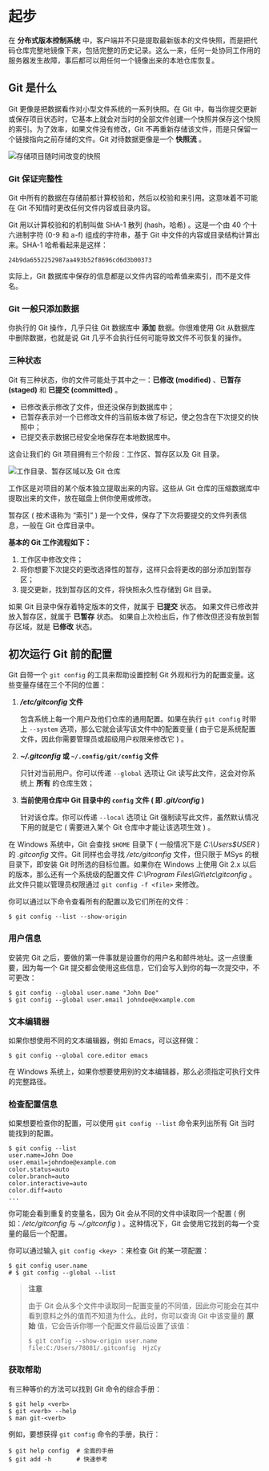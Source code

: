 # 起步

在 **分布式版本控制系统** 中，客户端并不只是提取最新版本的文件快照，而是把代码仓库完整地镜像下来，包括完整的历史记录。这么一来，任何一处协同工作用的服务器发生故障，事后都可以用任何一个镜像出来的本地仓库恢复。

## Git 是什么

Git 更像是把数据看作对小型文件系统的一系列快照。在 Git 中，每当你提交更新或保存项目状态时，它基本上就会对当时的全部文件创建一个快照并保存这个快照的索引。为了效率，如果文件没有修改，Git 不再重新存储该文件，而是只保留一个链接指向之前存储的文件。Git 对待数据更像是一个 **快照流** 。

![存储项目随时间改变的快照](https://git-scm.com/book/en/v2/images/snapshots.png)

### Git 保证完整性

Git 中所有的数据在存储前都计算校验和，然后以校验和来引用。这意味着不可能在 Git 不知情时更改任何文件内容或目录内容。

Git 用以计算校验和的机制叫做 SHA-1 散列 (hash，哈希) 。这是一个由 40 个十六进制字符 (0-9 和 a-f) 组成的字符串，基于 Git 中文件的内容或目录结构计算出来。SHA-1 哈希看起来是这样：

```shell
24b9da6552252987aa493b52f8696cd6d3b00373
```

实际上，Git 数据库中保存的信息都是以文件内容的哈希值来索引，而不是文件名。

### Git 一般只添加数据

你执行的 Git 操作，几乎只往 Git 数据库中 **添加** 数据。你很难使用 Git 从数据库中删除数据，也就是说 Git 几乎不会执行任何可能导致文件不可恢复的操作。

### 三种状态

Git 有三种状态，你的文件可能处于其中之一：**已修改 (modified)** 、**已暂存 (staged)** 和 **已提交 (committed)** 。

- 已修改表示修改了文件，但还没保存到数据库中；
- 已暂存表示对一个已修改文件的当前版本做了标记，使之包含在下次提交的快照中；
- 已提交表示数据已经安全地保存在本地数据库中。

这会让我们的 Git 项目拥有三个阶段：工作区、暂存区以及 Git 目录。

![工作目录、暂存区域以及 Git 仓库](https://git-scm.com/book/en/v2/images/areas.png)

工作区是对项目的某个版本独立提取出来的内容。这些从 Git 仓库的压缩数据库中提取出来的文件，放在磁盘上供你使用或修改。

暂存区 ( 按术语称为 “索引” ) 是一个文件，保存了下次将要提交的文件列表信息，一般在 Git 仓库目录中。

**基本的 Git 工作流程如下：**

1. 工作区中修改文件；
2. 将你想要下次提交的更改选择性的暂存，这样只会将更改的部分添加到暂存区；
3. 提交更新，找到暂存区的文件，将快照永久性存储到 Git 目录。

如果 Git 目录中保存着特定版本的文件，就属于 **已提交** 状态。 如果文件已修改并放入暂存区，就属于 **已暂存** 状态。 如果自上次检出后，作了修改但还没有放到暂存区域，就是 **已修改** 状态。

## 初次运行 Git 前的配置

Git 自带一个 `git config` 的工具来帮助设置控制 Git 外观和行为的配置变量。这些变量存储在三个不同的位置：

1. ***/etc/gitconfig* 文件**

   包含系统上每一个用户及他们仓库的通用配置。如果在执行 `git config` 时带上 `--system` 选项，那么它就会读写该文件中的配置变量 ( 由于它是系统配置文件，因此你需要管理员或超级用户权限来修改它 ) 。

2. ***~/.gitconfig* 或 `~/.config/git/config` 文件**

   只针对当前用户。你可以传递 `--global` 选项让 Git 读写此文件，这会对你系统上 **所有** 的仓库生效；

3. **当前使用仓库中 Git 目录中的 `config` 文件 ( 即 *.git/config* )**

   针对该仓库。你可以传递 `--local` 选项让 Git 强制读写此文件，虽然默认情况下用的就是它 ( 需要进入某个 Git 仓库中才能让该选项生效 ) 。

在 Windows 系统中，Git 会查找 `$HOME` 目录下 ( 一般情况下是 *C:\Users\$USER* ) 的 *.gitconfig* 文件。Git 同样也会寻找 */etc/gitconfig* 文件，但只限于 MSys 的根目录下，即安装 Git 时所选的目标位置。如果你在 Windows 上使用 Git 2.x 以后的版本，那么还有一个系统级的配置文件 *C:\Program Files\Git\etc\gitconfig* 。此文件只能以管理员权限通过 `git config -f <file>` 来修改。

你可以通过以下命令查看所有的配置以及它们所在的文件：

```shell
$ git config --list --show-origin
```

### 用户信息

安装完 Git 之后，要做的第一件事就是设置你的用户名和邮件地址。这一点很重要，因为每一个 Git 提交都会使用这些信息，它们会写入到你的每一次提交中，不可更改：

```shell
$ git config --global user.name "John Doe"
$ git config --global user.email johndoe@example.com
```

### 文本编辑器

如果你想使用不同的文本编辑器，例如 Emacs，可以这样做：

```shell
$ git config --global core.editor emacs
```

在 Windows 系统上，如果你想要使用别的文本编辑器，那么必须指定可执行文件的完整路径。

### 检查配置信息

如果想要检查你的配置，可以使用 `git config --list` 命令来列出所有 Git 当时能找到的配置。

```shell
$ git config --list
user.name=John Doe
user.email=johndoe@example.com
color.status=auto
color.branch=auto
color.interactive=auto
color.diff=auto
...
```

你可能会看到重复的变量名，因为 Git 会从不同的文件中读取同一个配置 ( 例如：*/etc/gitconfig* 与 *~/.gitconfig* ) 。这种情况下，Git 会使用它找到的每一个变量的最后一个配置。

你可以通过输入 `git config <key>` ：来检查 Git 的某一项配置：

```shell
$ git config user.name
# $ git config --global --list
```

> **注意**
>
> 由于 Git 会从多个文件中读取同一配置变量的不同值，因此你可能会在其中看到意料之外的值而不知道为什么。此时，你可以查询 Git 中该变量的 **原始** 值，它会告诉你哪一个配置文件最后设置了该值：
>
> ```shell
> $ git config --show-origin user.name
> file:C:/Users/78081/.gitconfig  HjzCy
> ```

### 获取帮助

有三种等价的方法可以找到 Git 命令的综合手册：

```shell
$ git help <verb>
$ git <verb> --help
$ man git-<verb>
```

例如，要想获得 `git config` 命令的手册，执行：

```shell
$ git help config  # 全面的手册
$ git add -h  	   # 快速参考
```

